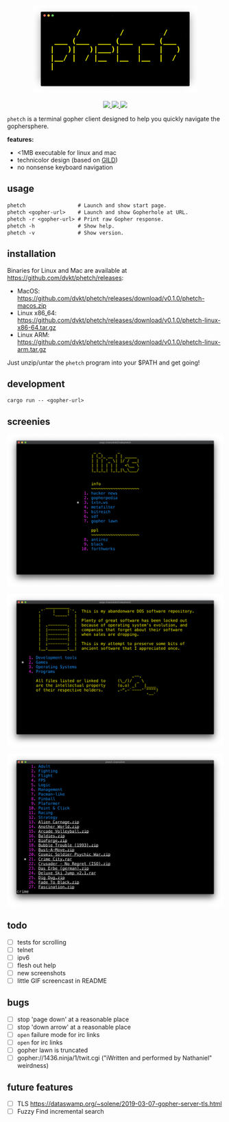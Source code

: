 <p align="center">
    <img src="./img/logo.png">
    <br> <br>
    <a href="LICENSE">
        <img src="https://img.shields.io/badge/license-MIT-blueviolet?style=flat-square">
    </a>
    <a href="https://github.com/dvkt/phetch/releases/tag/v0.0.0">
        <img src="https://img.shields.io/badge/current_release-0.0.0-brightgreen.svg?style=flat-square">
    </a>
    <a href="https://github.com/dvkt/phetch">
        <img src="https://img.shields.io/badge/dev_version-0.1.0--dev-lightgrey.svg?style=flat-square">
    </a>
</p>

`phetch` is a terminal gopher client designed to help you quickly navigate the gophersphere.

**features:**

- <1MB executable for linux and mac
- technicolor design (based on [GILD](https://github.com/dvkt/gild))
- no nonsense keyboard navigation

## usage

    phetch                 # Launch and show start page.
    phetch <gopher-url>    # Launch and show Gopherhole at URL.
    phetch -r <gopher-url> # Print raw Gopher response.
    phetch -h              # Show help.
    phetch -v              # Show version.

## installation

Binaries for Linux and Mac are available at https://github.com/dvkt/phetch/releases:

- MacOS: https://github.com/dvkt/phetch/releases/download/v0.1.0/phetch-macos.zip
- Linux x86_64: https://github.com/dvkt/phetch/releases/download/v0.1.0/phetch-linux-x86-64.tar.gz
- Linux ARM: https://github.com/dvkt/phetch/releases/download/v0.1.0/phetch-linux-arm.tar.gz

Just unzip/untar the `phetch` program into your $PATH and get going!

## development

    cargo run -- <gopher-url>

## screenies

![Links](./img/links.png)

![DOS Menu](./img/menu.png)

![Game Archive](./img/oldies.png)

## todo

- [ ] tests for scrolling
- [ ] telnet
- [ ] ipv6
- [ ] flesh out help
- [ ] new screenshots
- [ ] little GIF screencast in README

## bugs

- [ ] stop 'page down' at a reasonable place
- [ ] stop 'down arrow' at a reasonable place
- [ ] `open` failure mode for irc links
- [ ] `open` for irc links
- [ ] gopher lawn is truncated
- [ ] gopher://1436.ninja/1/twit.cgi ("iWritten and performed by Nathaniel" weirdness)

## future features

- [ ] TLS https://dataswamp.org/~solene/2019-03-07-gopher-server-tls.html
- [ ] Fuzzy Find incremental search